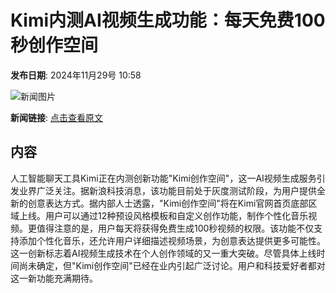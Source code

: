 # Kimi内测AI视频生成功能：每天免费100秒创作空间

**发布日期**: 2024年11月29号 10:58

![新闻图片](https://pic.chinaz.com/picmap/202405240907574564_1.jpg)

**新闻链接**: [点击查看原文](https://www.aibase.com/zh/news/13570)

## 内容

人工智能聊天工具Kimi正在内测创新功能"Kimi创作空间"，这一AI视频生成服务引发业界广泛关注。据新浪科技消息，该功能目前处于灰度测试阶段，为用户提供全新的创意表达方式。据内部人士透露，"Kimi创作空间"将在Kimi官网首页底部区域上线。用户可以通过12种预设风格模板和自定义创作功能，制作个性化音乐视频。更值得注意的是，用户每天将获得免费生成100秒视频的权限。该功能不仅支持添加个性化音乐，还允许用户详细描述视频场景，为创意表达提供更多可能性。这一创新标志着AI视频生成技术在个人创作领域的又一重大突破。尽管具体上线时间尚未确定，但"Kimi创作空间"已经在业内引起广泛讨论。用户和科技爱好者都对这一新功能充满期待。
